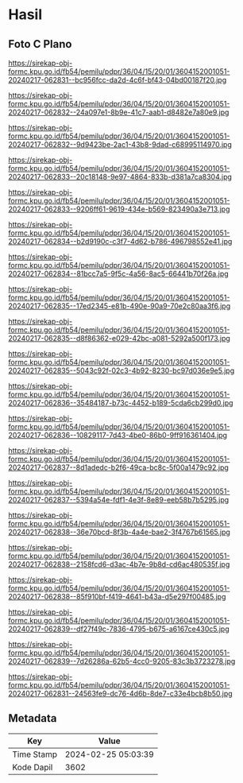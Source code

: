 # Hasil

## Foto C Plano

https://sirekap-obj-formc.kpu.go.id/fb54/pemilu/pdpr/36/04/15/20/01/3604152001051-20240217-062831--bc956fcc-da2d-4c6f-bf43-04bd00187f20.jpg

https://sirekap-obj-formc.kpu.go.id/fb54/pemilu/pdpr/36/04/15/20/01/3604152001051-20240217-062832--24a097e1-8b9e-41c7-aab1-d8482e7a80e9.jpg

https://sirekap-obj-formc.kpu.go.id/fb54/pemilu/pdpr/36/04/15/20/01/3604152001051-20240217-062832--9d9423be-2ac1-43b8-9dad-c68995114970.jpg

https://sirekap-obj-formc.kpu.go.id/fb54/pemilu/pdpr/36/04/15/20/01/3604152001051-20240217-062833--20c18148-9e97-4864-833b-d381a7ca8304.jpg

https://sirekap-obj-formc.kpu.go.id/fb54/pemilu/pdpr/36/04/15/20/01/3604152001051-20240217-062833--9206ff61-9619-434e-b569-823490a3e713.jpg

https://sirekap-obj-formc.kpu.go.id/fb54/pemilu/pdpr/36/04/15/20/01/3604152001051-20240217-062834--b2d9190c-c3f7-4d62-b786-496798552e41.jpg

https://sirekap-obj-formc.kpu.go.id/fb54/pemilu/pdpr/36/04/15/20/01/3604152001051-20240217-062834--81bcc7a5-9f5c-4a56-8ac5-66441b70f26a.jpg

https://sirekap-obj-formc.kpu.go.id/fb54/pemilu/pdpr/36/04/15/20/01/3604152001051-20240217-062835--17ed2345-e81b-490e-90a9-70e2c80aa3f6.jpg

https://sirekap-obj-formc.kpu.go.id/fb54/pemilu/pdpr/36/04/15/20/01/3604152001051-20240217-062835--d8f86362-e029-42bc-a081-5292a500f173.jpg

https://sirekap-obj-formc.kpu.go.id/fb54/pemilu/pdpr/36/04/15/20/01/3604152001051-20240217-062835--5043c92f-02c3-4b92-8230-bc97d036e9e5.jpg

https://sirekap-obj-formc.kpu.go.id/fb54/pemilu/pdpr/36/04/15/20/01/3604152001051-20240217-062836--35484187-b73c-4452-b189-5cda6cb299d0.jpg

https://sirekap-obj-formc.kpu.go.id/fb54/pemilu/pdpr/36/04/15/20/01/3604152001051-20240217-062836--10829117-7d43-4be0-86b0-9ff916361404.jpg

https://sirekap-obj-formc.kpu.go.id/fb54/pemilu/pdpr/36/04/15/20/01/3604152001051-20240217-062837--8d1adedc-b2f6-49ca-bc8c-5f00a1479c92.jpg

https://sirekap-obj-formc.kpu.go.id/fb54/pemilu/pdpr/36/04/15/20/01/3604152001051-20240217-062837--5394a54e-fdf1-4e3f-8e89-eeb58b7b5295.jpg

https://sirekap-obj-formc.kpu.go.id/fb54/pemilu/pdpr/36/04/15/20/01/3604152001051-20240217-062838--36e70bcd-8f3b-4a4e-bae2-3f4767b61565.jpg

https://sirekap-obj-formc.kpu.go.id/fb54/pemilu/pdpr/36/04/15/20/01/3604152001051-20240217-062838--2158fcd6-d3ac-4b7e-9b8d-cd6ac480535f.jpg

https://sirekap-obj-formc.kpu.go.id/fb54/pemilu/pdpr/36/04/15/20/01/3604152001051-20240217-062838--85f910bf-f419-4641-b43a-d5e297f00485.jpg

https://sirekap-obj-formc.kpu.go.id/fb54/pemilu/pdpr/36/04/15/20/01/3604152001051-20240217-062839--df27f49c-7836-4795-b675-a6167ce430c5.jpg

https://sirekap-obj-formc.kpu.go.id/fb54/pemilu/pdpr/36/04/15/20/01/3604152001051-20240217-062839--7d26286a-62b5-4cc0-9205-83c3b3723278.jpg

https://sirekap-obj-formc.kpu.go.id/fb54/pemilu/pdpr/36/04/15/20/01/3604152001051-20240217-062831--24563fe9-dc76-4d6b-8de7-c33e4bcb8b50.jpg


## Metadata

| Key        | Value               |
| ---------- | ------------------- |
| Time Stamp | 2024-02-25 05:03:39 |
| Kode Dapil | 3602                |




